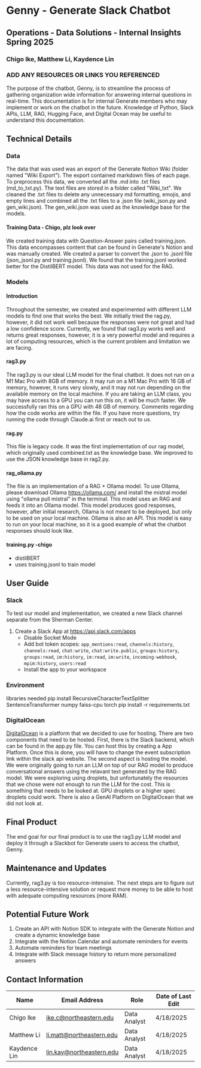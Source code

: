 # Genny - Generate Slack Chatbot

## Operations - Data Solutions - Internal Insights Spring 2025

### Chigo Ike, Matthew Li, Kaydence Lin

### ADD ANY RESOURCES OR LINKS YOU REFERENCED

The purpose of the chatbot, Genny, is to streamline the process of gathering organization wide information for answering internal questions in real-time.
This documentation is for internal Generate members who may implement or work on the chatbot in the future.
Knowledge of Python, Slack APIs, LLM, RAG, Hugging Face, and Digital Ocean may be useful to understand this documentation.

## Technical Details

### Data

The data that was used was an export of the Generate Notion Wiki (folder named "Wiki Export"). The export contained markdown files of each page. To preprocess this data, we converted all the .md into .txt files (md_to_txt.py). The text files are stored in a folder called "Wiki_txt". We cleaned the .txt files to delete any unnecessary md formatting, emojis, and empty lines and combined all the .txt files to a .json file (wiki_json.py and gen_wiki.json). The gen_wiki.json was used as the knowledge base for the models.

#### Training Data - Chigo, plz look over

We created training data with Question-Answer pairs called training.json. This data encompasses content that can be found in Generate's Notion and was manually created.
We created a parser to convert the .json to .jsonl file (json_jsonl.py and training.jsonl). We found that the training.jsonl worked better for the DistilBERT model. This data was not used for the RAG.

### Models

#### Introduction

Throughout the semester, we created and experimented with different LLM models to find one that works the best. We initially tried the rag.py, however, it did not work well because the responses were not great and had a low confidence score. Currently, we found that rag3.py works well and returns great responses, however, it is a very powerful model and requires a lot of computing resources, which is the current problem and limitation we are facing.

#### rag3.py

The rag3.py is our ideal LLM model for the final chatbot. It does not run on a M1 Mac Pro with 8GB of memory. It may run on a M1 Mac Pro with 16 GB of memory, however, it runs very slowly, and it may not run depending on the available memory on the local machine. If you are taking an LLM class, you may have access to a GPU you can run this on, it will be much faster. We successfully ran this on a GPU with 48 GB of memory. Comments regarding how the code works are within the file. If you have more questions, try running the code through Claude.ai first or reach out to us.

#### rag.py

This file is legacy code. It was the first implementation of our rag model, which originally used combined.txt as the knowledge base. We improved to use the JSON knowledge base in rag2.py.

#### rag_ollama.py

The file is an implementation of a RAG + Ollama model. To use Ollama, please download Ollama https://ollama.com/ and install the mistral model using "ollama pull mistral" in the terminal. This model uses an RAG and feeds it into an Ollama model. This model produces good responses, however, after initial research, Ollama is not meant to be deployed, but only to be used on your local machine. Ollama is also an API. This model is easy to run on your local machine, so it is a good example of what the chatbot responses should look like.

#### training.py -chigo

- distilBERT
- uses training.jsonl to train model

## User Guide 

### Slack

To test our model and implementation, we created a new Slack channel separate from the Sherman Center. 
1. Create a Slack App at https://api.slack.com/apps
   - Disable Socket Mode
   - Add bot token scopes: `app_mentions:read`, `channels:history`, `channels:read`, `chat:write`, `chat:write.public`, `groups:history`, `groups:read`, `im:history`, `im:read`, `im:write`, `incoming-webhook`, `mpim:history`, `users:read`
   - Install the app to your workspace

### Environment
libraries needed
  pip install RecursiveCharacterTextSplitter SentenceTransformer numpy faiss-cpu torch
  pip install -r requirements.txt

### DigitalOcean

[DigitalOcean]([url](https://www.digitalocean.com/?utm_campaign=search_us_en_brand&utm_adgroup=brand_do&utm_keyword=digital%20ocean&utm_matchtype=p&utm_adposition=&utm_creative=743532792446&utm_placement=&utm_device=c&utm_location=&utm_location=9001992&utm_term=digital%20ocean&utm_source=google&utm_medium=cpc&gad_source=1&gclid=CjwKCAjw8IfABhBXEiwAxRHlsEV4IY7H41KmyrD9ny5l46WbvNRqCOMvpfBgOGIcV3yuby95FX0mzBoCyIsQAvD_BwE)) is a platform that we decided to use for hosting. There are two components that need to be hosted. First, there is the Slack backend, which can be found in the app.py file. You can host this by creating a App Platform. Once this is done, you will have to change the event subscription link within the slack api website. The second aspect is hosting the model. We were originally going to run an LLM on top of our RAG model to produce conversational answers using the relavant text generated by the RAG model. We were exploring using droplets, but unfortunately the resources that we chose were not enough to run the LLM for the cost. This is something that needs to be looked at. GPU droplets or a higher spec droplets could work. There is also a GenAI Platform on DigitalOcean that we did not look at.

## Final Product

The end goal for our final product is to use the rag3.py LLM model and deploy it through a Slackbot for Generate users to access the chatbot, Genny.

## Maintenance and Updates

Currently, rag3.py is too resource-intensive. The next steps are to figure out a less resource-intensive solution or request more money to be able to host with adequate computing resources (more RAM).

## Potential Future Work

1. Create an API with Notion SDK to integrate with the Generate Notion and create a dynamic knowledge base
2. Integrate with the Notion Calendar and automate reminders for events
3. Automate reminders for team meetings
4. Integrate with Slack message history to return more personalized answers

## Contact Information

| Name         | Email Address            | Role         | Date of Last Edit |
| ------------ | ------------------------ | ------------ | ----------------- |
| Chigo Ike    | ike.c@northeastern.edu   | Data Analyst | 4/18/2025         |
| Matthew Li   | li.matt@northeastern.edu | Data Analyst | 4/18/2025         |
| Kaydence Lin | lin.kay@northeastern.edu | Data Analyst | 4/18/2025         |
